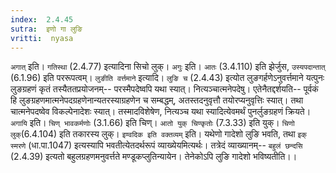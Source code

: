 ```yaml
---
index:  2.4.45
sutra:  इणो गा लुङि
vritti:  nyasa
---
```


`अगात्` इति। `गतिस्था` (2.4.77) इत्यादिना सिचो लुक्। `अगुः` इति। `आतः` (3.4.110) इति झेर्जुस, `उस्यपदान्तात्` (6.1.96) इति पररूपत्वम्। `लुङीति वर्त्तमाने` इत्यादि। `लुङि च` (2.4.43) इत्योत लुङगर्हणेऽनुवर्त्तमाने यत्पुनः लुङग्रहणं कृतं तस्यैततप्रयोजनम्-- परस्मैपदेष्वपि यथा स्यात्। नित्यञ्चात्मनेपदेषु। एतेनैतद्दर्शयति-- पूर्वकं हि लुङग्रहणमात्मनेपदग्रहणेनान्यतरस्याग्रहणेन च सम्बद्धम्, अतस्तदनुवृत्तौ तयोरप्यनुवृत्तिः स्यात्। तथा चात्मनेपदष्वेव विकल्पेनादेशः स्यात्। तस्मादविशेषेण, नित्यञ्च यथा स्यादित्येवमर्थं पुनर्लुङग्रहणं क्रियते। `अगायि` इति। `चिण् भावकर्मणोः` (3.1.66) इति चिण्। `आतो युक् चिण्कृतोः` (7.3.33) इति युक्। `चिणो लुक्`(6.4.104) इति तकारस्य लुक्।
`इण्वदिक इति वक्तव्यम्` इति। यथेणो गादेशो लुङि भवति, तथा `इक् स्मरणे` (धा.पा.1047) इत्यस्यापि भवतीत्येतदर्थरूपं व्याख्येयमित्यर्थः। तत्रेदं व्याख्यानम्-- `बहुलं छन्दसि` (2.4.39) इत्यतो बहुलग्रहणमनुवर्त्तते मण्डूकप्लुतिन्यायेन। तेनेकोऽपि लुङि गादेशो भविष्यतीति।।

